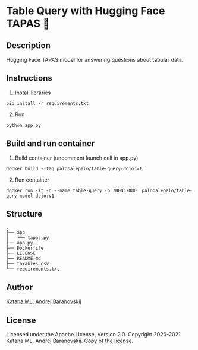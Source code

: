 # Table Query with Hugging Face TAPAS &#129303;

## Description

Hugging Face TAPAS model for answering questions about tabular data.

## Instructions

1. Install libraries

```
pip install -r requirements.txt
```

2. Run

```
python app.py
```

## Build and run container

1. Build container (uncomment launch call in app.py)

```
docker build --tag palopalepalo/table-query-dojo:v1 .
```

2. Run container

```
docker run -it -d --name table-query -p 7000:7000  palopalepalo/table-qery-model-dojo:v1
```

## Structure

```
.
├── app
│   └── tapas.py
├── app.py
├── Dockerfile
├── LICENSE
├── README.md
├── taxables.csv
└── requirements.txt
```

## Author

[Katana ML](https://katanaml.io), [Andrej Baranovskij](https://github.com/abaranovskis-redsamurai)

## License

Licensed under the Apache License, Version 2.0. Copyright 2020-2021 Katana ML, Andrej Baranovskij. [Copy of the license](https://github.com/katanaml/table-query-model/blob/main/LICENSE).
